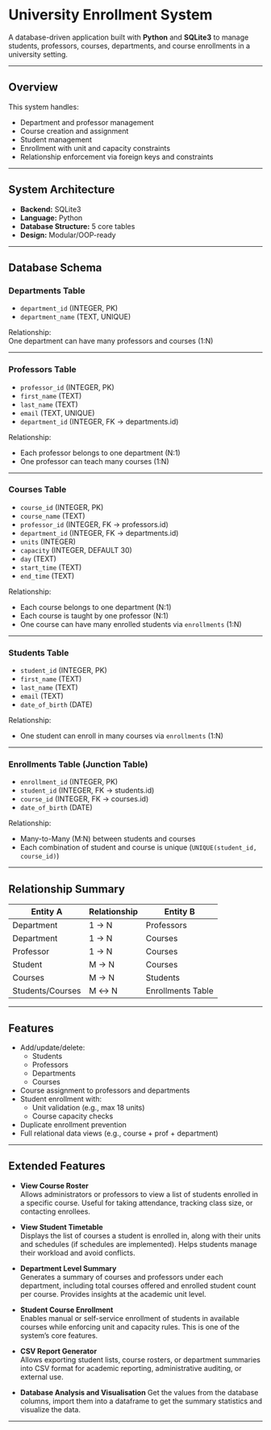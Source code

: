# University Enrollment System

A database-driven application built with **Python** and **SQLite3** to manage students, professors, courses, departments, and course enrollments in a university setting.

---

## Overview

This system handles:
- Department and professor management
- Course creation and assignment
- Student management
- Enrollment with unit and capacity constraints
- Relationship enforcement via foreign keys and constraints

---

## System Architecture

- **Backend:** SQLite3
- **Language:** Python
- **Database Structure:** 5 core tables
- **Design:** Modular/OOP-ready

---

## Database Schema

### Departments Table
- `department_id` (INTEGER, PK)
- `department_name` (TEXT, UNIQUE)

Relationship:  
One department can have many professors and courses (1:N)

---

### Professors Table
- `professor_id` (INTEGER, PK)
- `first_name` (TEXT)
- `last_name` (TEXT)
- `email` (TEXT, UNIQUE)
- `department_id` (INTEGER, FK → departments.id)

Relationship:  
- Each professor belongs to one department (N:1)  
- One professor can teach many courses (1:N)

---

### Courses Table
- `course_id` (INTEGER, PK)
- `course_name` (TEXT)
- `professor_id` (INTEGER, FK → professors.id)
- `department_id` (INTEGER, FK → departments.id)
- `units` (INTEGER)
- `capacity` (INTEGER, DEFAULT 30)
- `day` (TEXT)
- `start_time` (TEXT)
- `end_time` (TEXT)

Relationship:  
- Each course belongs to one department (N:1)  
- Each course is taught by one professor (N:1)  
- One course can have many enrolled students via `enrollments` (1:N)

---

### Students Table
- `student_id` (INTEGER, PK)
- `first_name` (TEXT)
- `last_name` (TEXT)
- `email` (TEXT)
- `date_of_birth` (DATE)

Relationship:  
- One student can enroll in many courses via `enrollments` (1:N)

---

### Enrollments Table (Junction Table)
- `enrollment_id` (INTEGER, PK)
- `student_id` (INTEGER, FK → students.id)
- `course_id` (INTEGER, FK → courses.id)
- `date_of_birth` (DATE)

Relationship:
- Many-to-Many (M:N) between students and courses  
- Each combination of student and course is unique (`UNIQUE(student_id, course_id)`)

---

## Relationship Summary

| Entity A         | Relationship | Entity B         |
|------------------|--------------|------------------|
| Department       | 1 → N        | Professors       |
| Department       | 1 → N        | Courses          |
| Professor        | 1 → N        | Courses          |
| Student          | M → N        | Courses          |
| Courses          | M → N        | Students         |
| Students/Courses | M ↔ N        | Enrollments Table|

---

## Features

- Add/update/delete:
  - Students
  - Professors
  - Departments
  - Courses
- Course assignment to professors and departments
- Student enrollment with:
  - Unit validation (e.g., max 18 units)
  - Course capacity checks
- Duplicate enrollment prevention
- Full relational data views (e.g., course + prof + department)

---
## Extended Features

- **View Course Roster**  
   Allows administrators or professors to view a list of students enrolled in a specific course. Useful for taking attendance, tracking class size, or contacting enrollees.

- **View Student Timetable**  
   Displays the list of courses a student is enrolled in, along with their units and schedules (if schedules are implemented). Helps students manage their workload and avoid conflicts.

- **Department Level Summary**  
   Generates a summary of courses and professors under each department, including total courses offered and enrolled student count per course. Provides insights at the academic unit level.

- **Student Course Enrollment**  
   Enables manual or self-service enrollment of students in available courses while enforcing unit and capacity rules. This is one of the system’s core features.

- **CSV Report Generator**  
   Allows exporting student lists, course rosters, or department summaries into CSV format for academic reporting, administrative auditing, or external use.

- **Database Analysis and Visualisation**
    Get the values from the database columns, import them into a dataframe to get the summary statistics and visualize the data.

---
